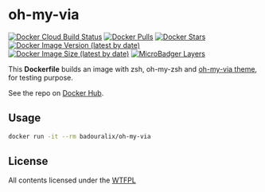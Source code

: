 # oh-my-via

[![Docker Cloud Build Status](https://img.shields.io/docker/cloud/build/badouralix/oh-my-via?label=build&logo=docker&logoColor=white)](https://hub.docker.com/r/badouralix/oh-my-via)
[![Docker Pulls](https://img.shields.io/docker/pulls/badouralix/oh-my-via?label=pulls&logo=docker&logoColor=white)](https://hub.docker.com/r/badouralix/oh-my-via)
[![Docker Stars](https://img.shields.io/docker/stars/badouralix/oh-my-via?label=stars&logo=docker&logoColor=white)](https://hub.docker.com/r/badouralix/oh-my-via)
[![Docker Image Version (latest by date)](https://img.shields.io/docker/v/badouralix/oh-my-via?logo=docker&logoColor=white)](https://hub.docker.com/r/badouralix/oh-my-via)
[![Docker Image Size (latest by date)](https://img.shields.io/docker/image-size/badouralix/oh-my-via?label=size&logo=docker&logoColor=white)](https://hub.docker.com/r/badouralix/oh-my-via)
[![MicroBadger Layers](https://img.shields.io/microbadger/layers/badouralix/oh-my-via?logo=docker&logoColor=white)](https://microbadger.com/images/badouralix/oh-my-via)

This **Dockerfile** builds an image with zsh, oh-my-zsh and [oh-my-via theme](https://github.com/badouralix/oh-my-via), for testing purpose.

See the repo on [Docker Hub](https://hub.docker.com/r/badouralix/oh-my-via/).

## Usage

```bash
docker run -it --rm badouralix/oh-my-via
```

## License

All contents licensed under the [WTFPL](https://github.com/badouralix/dockerfiles/blob/master/LICENSE)
